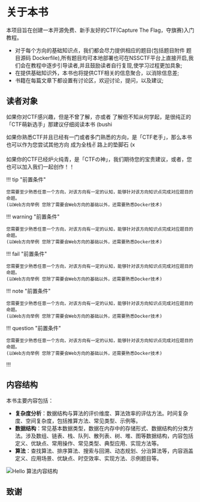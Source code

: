 # 关于本书

本项目旨在创建一本开源免费、新手友好的CTF(Capture The Flag，夺旗赛)入门教程。

- 对于每个方向的基础知识点，我们都会尽力提供相应的题目(包括题目附件 题目源码 Dockerfile),所有题目均可本地部署也可在NSSCTF平台上直接开启,我们会在教程中逐步引导读者,并且鼓励读者自行复现,使学习过程更加具象;  
- 在提供基础知识外，本书也将提供CTF相关的信息聚合，以消除信息差;  
- 书籍在每篇文章下都设置有讨论区，欢迎讨论，提问，以及建议;  


## 读者对象

如果你对CTF感兴趣，但是不曾了解，亦或者 了解但不知从何学起，是很纯正的「CTF萌新选手」那建议仔细阅读本书 (bushi  

如果你熟悉CTF并且已经有一门或者多门熟悉的方向，是「CTF老手」，那么本书也可以作为您尝试其他方向 成为全栈✌ 路上的垫脚石 (x   

如果你的CTF已经炉火纯青，是「CTFの神」，我们期待您的宝贵建议，或者，您也可以加入我们一起创作！！　　


!!! tip "前置条件"

    您需要至少熟悉任意一个方向，对该方向有一定的认知，能够针对该方向知识点完成对应题目的命题。
    (以Web方向举例 您除了需要会Web方向的基础以外，还需要熟悉Docker技术)

!!! warning "前置条件"

    您需要至少熟悉任意一个方向，对该方向有一定的认知，能够针对该方向知识点完成对应题目的命题。
    (以Web方向举例 您除了需要会Web方向的基础以外，还需要熟悉Docker技术)  

!!! fail "前置条件"

    您需要至少熟悉任意一个方向，对该方向有一定的认知，能够针对该方向知识点完成对应题目的命题。
    (以Web方向举例 您除了需要会Web方向的基础以外，还需要熟悉Docker技术)

!!! note "前置条件"

    您需要至少熟悉任意一个方向，对该方向有一定的认知，能够针对该方向知识点完成对应题目的命题。
    (以Web方向举例 您除了需要会Web方向的基础以外，还需要熟悉Docker技术)

!!! question "前置条件"

    您需要至少熟悉任意一个方向，对该方向有一定的认知，能够针对该方向知识点完成对应题目的命题。
    (以Web方向举例 您除了需要会Web方向的基础以外，还需要熟悉Docker技术)

!!! 

## 内容结构

本书主要内容包括：

- **复杂度分析**：数据结构与算法的评价维度、算法效率的评估方法。时间复杂度、空间复杂度，包括推算方法、常见类型、示例等。
- **数据结构**：常见基本数据类型，数据在内存中的存储形式、数据结构的分类方法。涉及数组、链表、栈、队列、散列表、树、堆、图等数据结构，内容包括定义、优缺点、常用操作、常见类型、典型应用、实现方法等。
- **算法**：查找算法、排序算法、搜索与回溯、动态规划、分治算法等，内容涵盖定义、应用场景、优缺点、时空效率、实现方法、示例题目等。

![Hello 算法内容结构](about_the_book.assets/hello_algo_mindmap.png)

## 致谢

